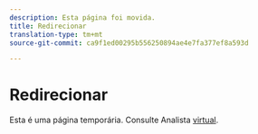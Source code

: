 ```yaml
---
description: Esta página foi movida.
title: Redirecionar
translation-type: tm+mt
source-git-commit: ca9f1ed00295b556250894ae4e7fa377ef8a593d

---
```



# Redirecionar

Esta é uma página temporária. Consulte Analista [virtual](../virtual-analyst.md).

